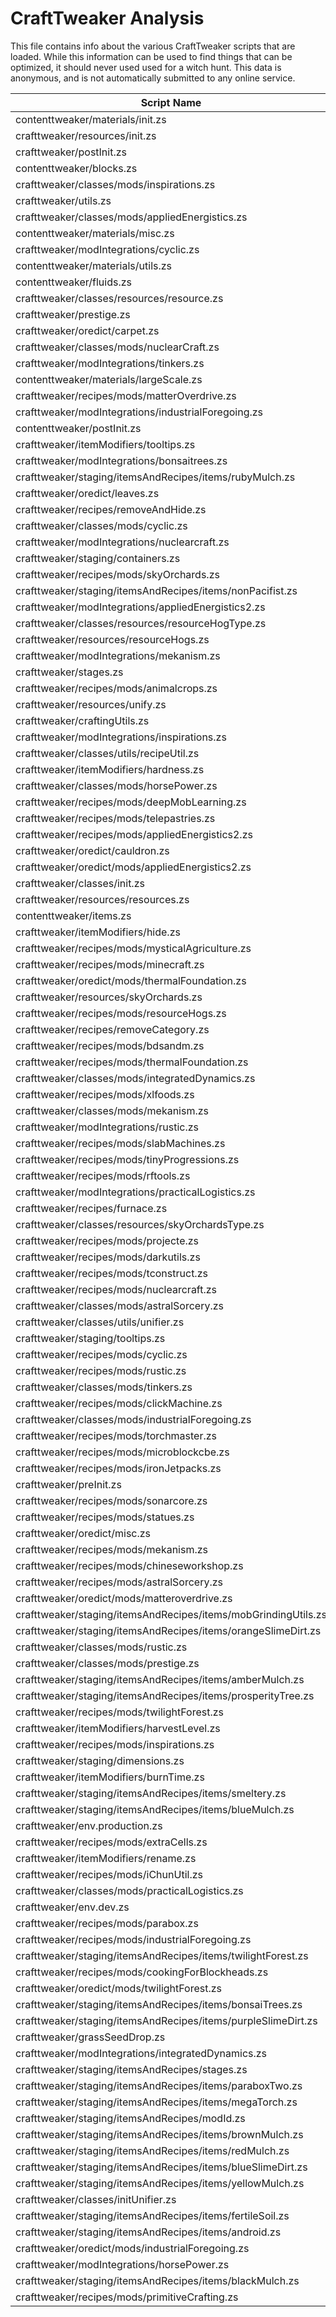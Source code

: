 # CraftTweaker Analysis

This file contains info about the various CraftTweaker scripts that are loaded.
While this information can be used to find things that can be optimized, it
should never used used for a witch hunt. This data is anonymous, and is not
automatically submitted to any online service.

| Script Name                                                    | Time  |
|----------------------------------------------------------------|-------|
| contenttweaker/materials/init.zs                               | 463ms |
| crafttweaker/resources/init.zs                                 | 437ms |
| crafttweaker/postInit.zs                                       | 407ms |
| contenttweaker/blocks.zs                                       | 172ms |
| crafttweaker/classes/mods/inspirations.zs                      | 64ms  |
| crafttweaker/utils.zs                                          | 51ms  |
| crafttweaker/classes/mods/appliedEnergistics.zs                | 47ms  |
| contenttweaker/materials/misc.zs                               | 43ms  |
| crafttweaker/modIntegrations/cyclic.zs                         | 42ms  |
| contenttweaker/materials/utils.zs                              | 42ms  |
| contenttweaker/fluids.zs                                       | 42ms  |
| crafttweaker/classes/resources/resource.zs                     | 34ms  |
| crafttweaker/prestige.zs                                       | 29ms  |
| crafttweaker/oredict/carpet.zs                                 | 28ms  |
| crafttweaker/classes/mods/nuclearCraft.zs                      | 26ms  |
| crafttweaker/modIntegrations/tinkers.zs                        | 26ms  |
| contenttweaker/materials/largeScale.zs                         | 25ms  |
| crafttweaker/recipes/mods/matterOverdrive.zs                   | 25ms  |
| crafttweaker/modIntegrations/industrialForegoing.zs            | 23ms  |
| contenttweaker/postInit.zs                                     | 22ms  |
| crafttweaker/itemModifiers/tooltips.zs                         | 17ms  |
| crafttweaker/modIntegrations/bonsaitrees.zs                    | 17ms  |
| crafttweaker/staging/itemsAndRecipes/items/rubyMulch.zs        | 16ms  |
| crafttweaker/oredict/leaves.zs                                 | 16ms  |
| crafttweaker/recipes/removeAndHide.zs                          | 14ms  |
| crafttweaker/classes/mods/cyclic.zs                            | 12ms  |
| crafttweaker/modIntegrations/nuclearcraft.zs                   | 12ms  |
| crafttweaker/staging/containers.zs                             | 10ms  |
| crafttweaker/recipes/mods/skyOrchards.zs                       | 10ms  |
| crafttweaker/staging/itemsAndRecipes/items/nonPacifist.zs      | 9ms   |
| crafttweaker/modIntegrations/appliedEnergistics2.zs            | 9ms   |
| crafttweaker/classes/resources/resourceHogType.zs              | 9ms   |
| crafttweaker/resources/resourceHogs.zs                         | 9ms   |
| crafttweaker/modIntegrations/mekanism.zs                       | 9ms   |
| crafttweaker/stages.zs                                         | 8ms   |
| crafttweaker/recipes/mods/animalcrops.zs                       | 7ms   |
| crafttweaker/resources/unify.zs                                | 7ms   |
| crafttweaker/craftingUtils.zs                                  | 7ms   |
| crafttweaker/modIntegrations/inspirations.zs                   | 7ms   |
| crafttweaker/classes/utils/recipeUtil.zs                       | 7ms   |
| crafttweaker/itemModifiers/hardness.zs                         | 7ms   |
| crafttweaker/classes/mods/horsePower.zs                        | 6ms   |
| crafttweaker/recipes/mods/deepMobLearning.zs                   | 6ms   |
| crafttweaker/recipes/mods/telepastries.zs                      | 6ms   |
| crafttweaker/recipes/mods/appliedEnergistics2.zs               | 6ms   |
| crafttweaker/oredict/cauldron.zs                               | 6ms   |
| crafttweaker/oredict/mods/appliedEnergistics2.zs               | 6ms   |
| crafttweaker/classes/init.zs                                   | 6ms   |
| crafttweaker/resources/resources.zs                            | 6ms   |
| contenttweaker/items.zs                                        | 5ms   |
| crafttweaker/itemModifiers/hide.zs                             | 5ms   |
| crafttweaker/recipes/mods/mysticalAgriculture.zs               | 5ms   |
| crafttweaker/recipes/mods/minecraft.zs                         | 5ms   |
| crafttweaker/oredict/mods/thermalFoundation.zs                 | 5ms   |
| crafttweaker/resources/skyOrchards.zs                          | 4ms   |
| crafttweaker/recipes/mods/resourceHogs.zs                      | 4ms   |
| crafttweaker/recipes/removeCategory.zs                         | 4ms   |
| crafttweaker/recipes/mods/bdsandm.zs                           | 4ms   |
| crafttweaker/recipes/mods/thermalFoundation.zs                 | 4ms   |
| crafttweaker/classes/mods/integratedDynamics.zs                | 4ms   |
| crafttweaker/recipes/mods/xlfoods.zs                           | 4ms   |
| crafttweaker/classes/mods/mekanism.zs                          | 4ms   |
| crafttweaker/modIntegrations/rustic.zs                         | 3ms   |
| crafttweaker/recipes/mods/slabMachines.zs                      | 3ms   |
| crafttweaker/recipes/mods/tinyProgressions.zs                  | 3ms   |
| crafttweaker/recipes/mods/rftools.zs                           | 3ms   |
| crafttweaker/modIntegrations/practicalLogistics.zs             | 3ms   |
| crafttweaker/recipes/furnace.zs                                | 3ms   |
| crafttweaker/classes/resources/skyOrchardsType.zs              | 3ms   |
| crafttweaker/recipes/mods/projecte.zs                          | 3ms   |
| crafttweaker/recipes/mods/darkutils.zs                         | 3ms   |
| crafttweaker/recipes/mods/tconstruct.zs                        | 3ms   |
| crafttweaker/recipes/mods/nuclearcraft.zs                      | 3ms   |
| crafttweaker/classes/mods/astralSorcery.zs                     | 3ms   |
| crafttweaker/classes/utils/unifier.zs                          | 3ms   |
| crafttweaker/staging/tooltips.zs                               | 3ms   |
| crafttweaker/recipes/mods/cyclic.zs                            | 2ms   |
| crafttweaker/recipes/mods/rustic.zs                            | 2ms   |
| crafttweaker/classes/mods/tinkers.zs                           | 2ms   |
| crafttweaker/recipes/mods/clickMachine.zs                      | 2ms   |
| crafttweaker/classes/mods/industrialForegoing.zs               | 2ms   |
| crafttweaker/recipes/mods/torchmaster.zs                       | 2ms   |
| crafttweaker/recipes/mods/microblockcbe.zs                     | 2ms   |
| crafttweaker/recipes/mods/ironJetpacks.zs                      | 2ms   |
| crafttweaker/preInit.zs                                        | 2ms   |
| crafttweaker/recipes/mods/sonarcore.zs                         | 2ms   |
| crafttweaker/recipes/mods/statues.zs                           | 2ms   |
| crafttweaker/oredict/misc.zs                                   | 2ms   |
| crafttweaker/recipes/mods/mekanism.zs                          | 2ms   |
| crafttweaker/recipes/mods/chineseworkshop.zs                   | 2ms   |
| crafttweaker/recipes/mods/astralSorcery.zs                     | 2ms   |
| crafttweaker/oredict/mods/matteroverdrive.zs                   | 2ms   |
| crafttweaker/staging/itemsAndRecipes/items/mobGrindingUtils.zs | 1ms   |
| crafttweaker/staging/itemsAndRecipes/items/orangeSlimeDirt.zs  | 1ms   |
| crafttweaker/classes/mods/rustic.zs                            | 1ms   |
| crafttweaker/classes/mods/prestige.zs                          | 1ms   |
| crafttweaker/staging/itemsAndRecipes/items/amberMulch.zs       | 1ms   |
| crafttweaker/staging/itemsAndRecipes/items/prosperityTree.zs   | 1ms   |
| crafttweaker/recipes/mods/twilightForest.zs                    | 1ms   |
| crafttweaker/itemModifiers/harvestLevel.zs                     | 1ms   |
| crafttweaker/recipes/mods/inspirations.zs                      | 1ms   |
| crafttweaker/staging/dimensions.zs                             | 1ms   |
| crafttweaker/itemModifiers/burnTime.zs                         | 1ms   |
| crafttweaker/staging/itemsAndRecipes/items/smeltery.zs         | 1ms   |
| crafttweaker/staging/itemsAndRecipes/items/blueMulch.zs        | 1ms   |
| crafttweaker/env.production.zs                                 | 1ms   |
| crafttweaker/recipes/mods/extraCells.zs                        | 1ms   |
| crafttweaker/itemModifiers/rename.zs                           | 1ms   |
| crafttweaker/recipes/mods/iChunUtil.zs                         | 1ms   |
| crafttweaker/classes/mods/practicalLogistics.zs                | 1ms   |
| crafttweaker/env.dev.zs                                        | 1ms   |
| crafttweaker/recipes/mods/parabox.zs                           | 1ms   |
| crafttweaker/recipes/mods/industrialForegoing.zs               | 1ms   |
| crafttweaker/staging/itemsAndRecipes/items/twilightForest.zs   | 1ms   |
| crafttweaker/recipes/mods/cookingForBlockheads.zs              | 1ms   |
| crafttweaker/oredict/mods/twilightForest.zs                    | 1ms   |
| crafttweaker/staging/itemsAndRecipes/items/bonsaiTrees.zs      | 1ms   |
| crafttweaker/staging/itemsAndRecipes/items/purpleSlimeDirt.zs  | 1ms   |
| crafttweaker/grassSeedDrop.zs                                  | 1ms   |
| crafttweaker/modIntegrations/integratedDynamics.zs             | 1ms   |
| crafttweaker/staging/itemsAndRecipes/stages.zs                 | 1ms   |
| crafttweaker/staging/itemsAndRecipes/items/paraboxTwo.zs       | 0ms   |
| crafttweaker/staging/itemsAndRecipes/items/megaTorch.zs        | 0ms   |
| crafttweaker/staging/itemsAndRecipes/modId.zs                  | 0ms   |
| crafttweaker/staging/itemsAndRecipes/items/brownMulch.zs       | 0ms   |
| crafttweaker/staging/itemsAndRecipes/items/redMulch.zs         | 0ms   |
| crafttweaker/staging/itemsAndRecipes/items/blueSlimeDirt.zs    | 0ms   |
| crafttweaker/staging/itemsAndRecipes/items/yellowMulch.zs      | 0ms   |
| crafttweaker/classes/initUnifier.zs                            | 0ms   |
| crafttweaker/staging/itemsAndRecipes/items/fertileSoil.zs      | 0ms   |
| crafttweaker/staging/itemsAndRecipes/items/android.zs          | 0ms   |
| crafttweaker/oredict/mods/industrialForegoing.zs               | 0ms   |
| crafttweaker/modIntegrations/horsePower.zs                     | 0ms   |
| crafttweaker/staging/itemsAndRecipes/items/blackMulch.zs       | 0ms   |
| crafttweaker/recipes/mods/primitiveCrafting.zs                 | 0ms   |
